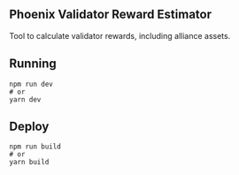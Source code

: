 ## Phoenix Validator Reward Estimator

Tool to calculate validator rewards, including alliance assets.

## Running

```
npm run dev
# or 
yarn dev
```

## Deploy
```
npm run build
# or 
yarn build
```